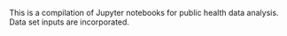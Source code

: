 This is a compilation of Jupyter notebooks for public health data analysis. Data set inputs are incorporated.
